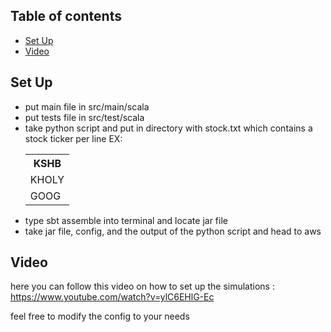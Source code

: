 ## Table of contents
* [Set Up](#Set-Up)
* [Video](#Video)
## Set Up
<ul>
<li>put main file in src/main/scala</li>
<li>put tests file in src/test/scala</li>
<li>take python script and put in directory with stock.txt which contains a stock ticker per line
  EX:
  <table style="width:100%">
  <tr>
    <th>KSHB</th>
  </tr>
  <tr>
    <td>KHOLY</td>
  </tr>
  <tr>
    <td>GOOG</td>
  </tr>
</table>
  </li>
<li>type sbt assemble into terminal and locate jar file</li>
<li>take jar file, config, and the output of the python script and head to aws</li>
</ul>

## Video

here you can follow this video on how to set up the simulations : https://www.youtube.com/watch?v=ylC6EHlG-Ec

feel free to modify the config to your needs

